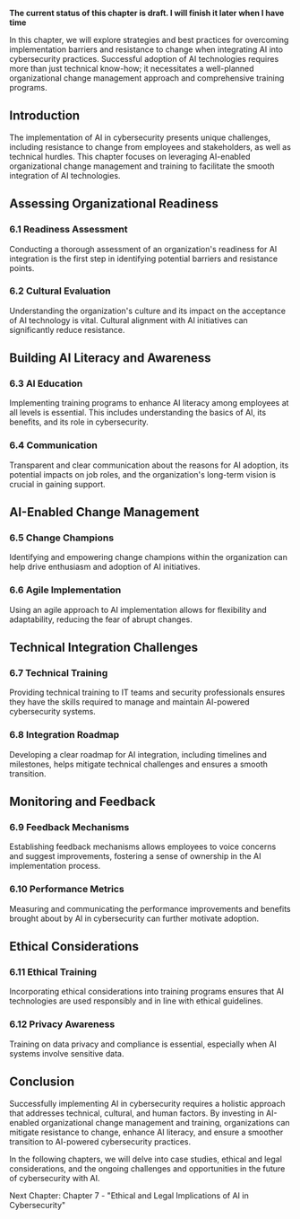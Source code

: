 **The current status of this chapter is draft. I will finish it later when I have time**

In this chapter, we will explore strategies and best practices for overcoming implementation barriers and resistance to change when integrating AI into cybersecurity practices. Successful adoption of AI technologies requires more than just technical know-how; it necessitates a well-planned organizational change management approach and comprehensive training programs.

Introduction
------------

The implementation of AI in cybersecurity presents unique challenges, including resistance to change from employees and stakeholders, as well as technical hurdles. This chapter focuses on leveraging AI-enabled organizational change management and training to facilitate the smooth integration of AI technologies.

Assessing Organizational Readiness
----------------------------------

### 6.1 Readiness Assessment

Conducting a thorough assessment of an organization's readiness for AI integration is the first step in identifying potential barriers and resistance points.

### 6.2 Cultural Evaluation

Understanding the organization's culture and its impact on the acceptance of AI technology is vital. Cultural alignment with AI initiatives can significantly reduce resistance.

Building AI Literacy and Awareness
----------------------------------

### 6.3 AI Education

Implementing training programs to enhance AI literacy among employees at all levels is essential. This includes understanding the basics of AI, its benefits, and its role in cybersecurity.

### 6.4 Communication

Transparent and clear communication about the reasons for AI adoption, its potential impacts on job roles, and the organization's long-term vision is crucial in gaining support.

AI-Enabled Change Management
----------------------------

### 6.5 Change Champions

Identifying and empowering change champions within the organization can help drive enthusiasm and adoption of AI initiatives.

### 6.6 Agile Implementation

Using an agile approach to AI implementation allows for flexibility and adaptability, reducing the fear of abrupt changes.

Technical Integration Challenges
--------------------------------

### 6.7 Technical Training

Providing technical training to IT teams and security professionals ensures they have the skills required to manage and maintain AI-powered cybersecurity systems.

### 6.8 Integration Roadmap

Developing a clear roadmap for AI integration, including timelines and milestones, helps mitigate technical challenges and ensures a smooth transition.

Monitoring and Feedback
-----------------------

### 6.9 Feedback Mechanisms

Establishing feedback mechanisms allows employees to voice concerns and suggest improvements, fostering a sense of ownership in the AI implementation process.

### 6.10 Performance Metrics

Measuring and communicating the performance improvements and benefits brought about by AI in cybersecurity can further motivate adoption.

Ethical Considerations
----------------------

### 6.11 Ethical Training

Incorporating ethical considerations into training programs ensures that AI technologies are used responsibly and in line with ethical guidelines.

### 6.12 Privacy Awareness

Training on data privacy and compliance is essential, especially when AI systems involve sensitive data.

Conclusion
----------

Successfully implementing AI in cybersecurity requires a holistic approach that addresses technical, cultural, and human factors. By investing in AI-enabled organizational change management and training, organizations can mitigate resistance to change, enhance AI literacy, and ensure a smoother transition to AI-powered cybersecurity practices.

In the following chapters, we will delve into case studies, ethical and legal considerations, and the ongoing challenges and opportunities in the future of cybersecurity with AI.

Next Chapter: Chapter 7 - "Ethical and Legal Implications of AI in Cybersecurity"
